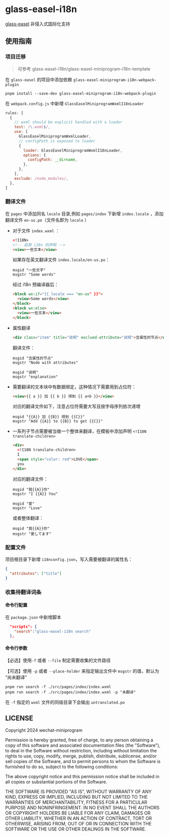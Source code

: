 # glass-easel-i18n

[glass-easel](https://github.com/wechat-miniprogram/glass-easel) 非侵入式国际化支持

## 使用指南

### 项目迁移

> 可参考 glass-easel-i18n/glass-easel-miniprogram-i18n-template

在 `glass-easel` 的项目中添加依赖 `glass-easel-miniprogram-i18n-webpack-plugin`

```shell
pnpm install --save-dev glass-easel-miniprogram-i18n-webpack-plugin
```

在 `webpack.config.js` 中新增 `GlassEaselMiniprogramWxmlI18nLoader`

```js
rules: [
  {
    // wxml should be explicit handled with a loader
    test: /\.wxml$/,
    use: [
      GlassEaselMiniprogramWxmlLoader,
      // configPath is exposed to loader
      {
        loader: GlassEaselMiniprogramWxmlI18nLoader,
        options: {
          configPath: __dirname,
        },
      },
    ],
    exclude: /node_modules/,
  },
]
```

### 翻译文件

在 `pages` 中添加同名 `locale` 目录,例如 `pages/index` 下新增 `index.locale` ，添加翻译文件 `en-us.po`（文件名即为 `locale` ）

- 对于文件 `index.wxml` ：

  ```html
  <!I18N>
  <!-- 启用 i18n 的声明 -->
  <view>一些文本</view>
  ```

  如果存在英文翻译文件 `index.locale/en-us.po`：

  ```
  msgid "一些文字"
  msgstr "Some words"
  ```

  经过 i18n 预编译器后：

  ```html
  <block wx:if="{{ locale === "en-us" }}">
    <view>Some words</view>
  </block>
  <block wx:else>
    <view>一些文本</view>
  </block>
  ```

- 属性翻译

  ```html
  <div class="item" title="说明" exclued-attribute="说明">含属性的节点</div>
  ```

  翻译文件：

  ```po
  msgid "含属性的节点"
  msgstr "Node with attributes"

  msgid "说明"
  msgstr "explanation"
  ```

- 需要翻译的文本块中有数据绑定，这种情况下需要用到占位符：

  ```html
  <view>{{ a }} 加 {{ b }} 得到 {{ a+b }}</view>
  ```

  对应的翻译文件如下，注意占位符需要大写且按字母序列依次递增

  ```po
  msgid "{{A}} 加 {{B}} 得到 {{C}}"
  msgstr "Add {{A}} to {{B}} to get {{C}}"
  ```

- 一系列子节点需要被当做一个整体来翻译，在模板中添加声明 `<!I18N translate-children>` 

  ```html
  <div>
    <!I18N translate-children>
    I
    <span style="color: red">LOVE</span>
    you
  </div>
  ```

  对应的翻译文件：

  ```po
  msgid "我{{A}}你"
  msgstr "I {{A}} You"

  msgid "爱"
  msgstr "Love"
  ```

  或者整体翻译：

  ```po
  msgid "我{{A}}你"
  msgstr "愛してます"
  ```

### 配置文件

项目根目录下新增 `i18nconfig.json`，写入需要被翻译的属性名：

```json
{
  "attributes": ["title"]
}
```

### 收集待翻译词条

#### 命令行配置

在 `package.json` 中新增脚本

```json
  "scripts": {
    "search":"glass-easel-i18n search"
  },
```

#### 命令行参数

【必选】使用`-f` 或者 `--file` 制定需要收集的文件路径

【可选】使用 `-p` 或者 `--place-holder` 来指定输出文件中 `msgstr` 的值，默认为 “尚未翻译”

```shell
pnpm run search -f ./src/pages/index/index.wxml
pnpm run search -f ./src/pages/index/index.wxml -p "未翻译"
```

在 `-f` 指定的 `wxml` 文件的同级目录下会输出 `untranslated.po`

## LICENSE

Copyright 2024 wechat-miniprogram

Permission is hereby granted, free of charge, to any person obtaining a copy of this software and associated documentation files (the "Software"), to deal in the Software without restriction, including without limitation the rights to use, copy, modify, merge, publish, distribute, sublicense, and/or sell copies of the Software, and to permit persons to whom the Software is furnished to do so, subject to the following conditions:

The above copyright notice and this permission notice shall be included in all copies or substantial portions of the Software.

THE SOFTWARE IS PROVIDED "AS IS", WITHOUT WARRANTY OF ANY KIND, EXPRESS OR IMPLIED, INCLUDING BUT NOT LIMITED TO THE WARRANTIES OF MERCHANTABILITY, FITNESS FOR A PARTICULAR PURPOSE AND NONINFRINGEMENT. IN NO EVENT SHALL THE AUTHORS OR COPYRIGHT HOLDERS BE LIABLE FOR ANY CLAIM, DAMAGES OR OTHER LIABILITY, WHETHER IN AN ACTION OF CONTRACT, TORT OR OTHERWISE, ARISING FROM, OUT OF OR IN CONNECTION WITH THE SOFTWARE OR THE USE OR OTHER DEALINGS IN THE SOFTWARE.
